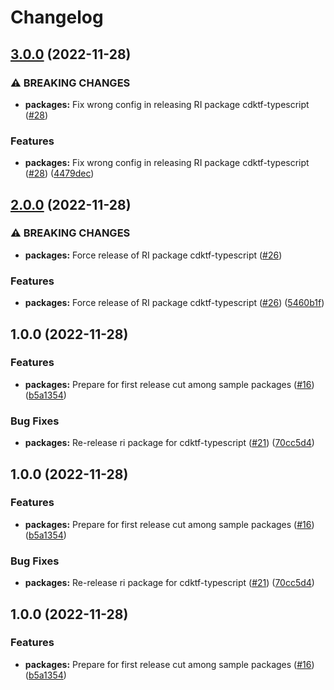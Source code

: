 # Changelog

## [3.0.0](https://github.com/openfabr/cdf/compare/package-ri-cdktf-typescript-v2.0.0...package-ri-cdktf-typescript-v3.0.0) (2022-11-28)


### ⚠ BREAKING CHANGES

* **packages:** Fix wrong config in releasing RI package cdktf-typescript ([#28](https://github.com/openfabr/cdf/issues/28))

### Features

* **packages:** Fix wrong config in releasing RI package cdktf-typescript ([#28](https://github.com/openfabr/cdf/issues/28)) ([4479dec](https://github.com/openfabr/cdf/commit/4479decc1de011474e3556052e7ce1a7868d0ef1))

## [2.0.0](https://github.com/openfabr/cdf/compare/package-ri-cdktf-typescript-v1.0.0...package-ri-cdktf-typescript-v2.0.0) (2022-11-28)


### ⚠ BREAKING CHANGES

* **packages:** Force release of RI package cdktf-typescript ([#26](https://github.com/openfabr/cdf/issues/26))

### Features

* **packages:** Force release of RI package cdktf-typescript ([#26](https://github.com/openfabr/cdf/issues/26)) ([5460b1f](https://github.com/openfabr/cdf/commit/5460b1f64bb00a2f9b12c787bafacaa42754f61c))

## 1.0.0 (2022-11-28)


### Features

* **packages:** Prepare for first release cut among sample packages ([#16](https://github.com/openfabr/cdf/issues/16)) ([b5a1354](https://github.com/openfabr/cdf/commit/b5a135439ef0627ed33f6c2de4ba0be35e1125b6))


### Bug Fixes

* **packages:** Re-release ri package for cdktf-typescript ([#21](https://github.com/openfabr/cdf/issues/21)) ([70cc5d4](https://github.com/openfabr/cdf/commit/70cc5d4274ccff194fc94c36f7ec9867e0f45640))

## 1.0.0 (2022-11-28)


### Features

* **packages:** Prepare for first release cut among sample packages ([#16](https://github.com/openfabr/cdf/issues/16)) ([b5a1354](https://github.com/openfabr/cdf/commit/b5a135439ef0627ed33f6c2de4ba0be35e1125b6))


### Bug Fixes

* **packages:** Re-release ri package for cdktf-typescript ([#21](https://github.com/openfabr/cdf/issues/21)) ([70cc5d4](https://github.com/openfabr/cdf/commit/70cc5d4274ccff194fc94c36f7ec9867e0f45640))

## 1.0.0 (2022-11-28)


### Features

* **packages:** Prepare for first release cut among sample packages ([#16](https://github.com/openfabr/cdf/issues/16)) ([b5a1354](https://github.com/openfabr/cdf/commit/b5a135439ef0627ed33f6c2de4ba0be35e1125b6))
